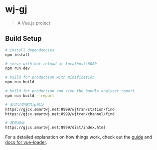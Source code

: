 # wj-gj

> A Vue.js project

## Build Setup

```bash
# install dependencies
npm install

# serve with hot reload at localhost:8080
npm run dev

# build for production with minification
npm run build

# build for production and view the bundle analyzer report
npm run build --report

# 吴江公交接口ip地址
https://gjcx.smartwj.net:8999/wjtran/station/find
https://gjcx.smartwj.net:8999/wjtran/channel/find

# 首页地址
https://gjcx.smartwj.net:8999/dist/index.html
```

For a detailed explanation on how things work, check out the [guide](http://vuejs-templates.github.io/webpack/) and [docs for vue-loader](http://vuejs.github.io/vue-loader).

